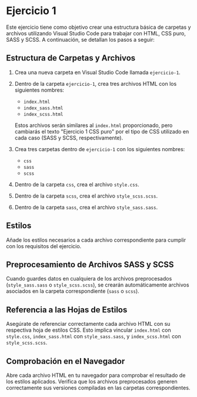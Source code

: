# Ejercicio 1 

Este ejercicio tiene como objetivo crear una estructura básica de carpetas y archivos utilizando Visual Studio Code para trabajar con HTML, CSS puro, SASS y SCSS. A continuación, se detallan los pasos a seguir:

## Estructura de Carpetas y Archivos

1. Crea una nueva carpeta en Visual Studio Code llamada `ejercicio-1`.

2. Dentro de la carpeta `ejercicio-1`, crea tres archivos HTML con los siguientes nombres:
   - `index.html`
   - `index_sass.html`
   - `index_scss.html`

   Estos archivos serán similares al `index.html` proporcionado, pero cambiarás el texto "Ejercicio 1 CSS puro" por el tipo de CSS utilizado en cada caso (SASS y SCSS, respectivamente).

3. Crea tres carpetas dentro de `ejercicio-1` con los siguientes nombres:
   - `css`
   - `sass`
   - `scss`

4. Dentro de la carpeta `css`, crea el archivo `style.css`.

5. Dentro de la carpeta `scss`, crea el archivo `style_scss.scss`.

6. Dentro de la carpeta `sass`, crea el archivo `style_sass.sass`.

## Estilos

Añade los estilos necesarios a cada archivo correspondiente para cumplir con los requisitos del ejercicio.

## Preprocesamiento de Archivos SASS y SCSS

Cuando guardes datos en cualquiera de los archivos preprocesados (`style_sass.sass` o `style_scss.scss`), se crearán automáticamente archivos asociados en la carpeta correspondiente (`sass` o `scss`).

## Referencia a las Hojas de Estilos

Asegúrate de referenciar correctamente cada archivo HTML con su respectiva hoja de estilos CSS. Esto implica vincular `index.html` con `style.css`, `index_sass.html` con `style_sass.sass`, y `index_scss.html` con `style_scss.scss`.

## Comprobación en el Navegador

Abre cada archivo HTML en tu navegador para comprobar el resultado de los estilos aplicados. Verifica que los archivos preprocesados generen correctamente sus versiones compiladas en las carpetas correspondientes.
